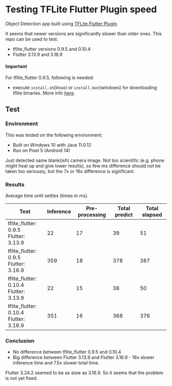 # Testing TFLite Flutter Plugin speed

Object Detection app built using [TFLite Flutter Plugin](https://github.com/am15h/tflite_flutter_plugin).

It seems that newer versions are significantly slower than older ones. This repo can be used to test:

* tflite_flutter versions 0.9.5 and 0.10.4
* Flutter 3.13.9 and 3.16.9

#### **Important**

For tflite_flutter 0.9.5, following is needed:

* execute `install.sh`(linux) or `install.bat`(windows) for downloading tflite binaries.
More info [here](https://github.com/am15h/tflite_flutter_plugin#important-initial-setup).

## Test

### Environment

This was tested on the following environment:

* Built on Windows 10 with Java 11.0.12
* Run  on Pixel 5 (Android 14)

Just detected same blank(ish) camera image. Not too scientific (e.g. phone might heat up and give lower results), so few ms difference should not be taken too seriously, but the 7x or 16x difference is significant.

### Results

Average time until settles (times in ms).

| Test                                       | Inference | Pre-processing | Total predict | Total elapsed |
|--------------------------------------------|-----------|----------------|---------------|---------------|
| tflite_flutter: 0.9.5<br/>Flutter: 3.13.9  | 22        | 17             | 39            | 51            |
| tflite_flutter: 0.9.5<br/>Flutter: 3.16.9  | 359       | 18             | 378           | 387           |
| tflite_flutter: 0.10.4<br/>Flutter: 3.13.9 | 22        | 15             | 38            | 50            |
| tflite_flutter: 0.10.4<br/>Flutter: 3.16.9 | 351       | 16             | 368           | 376           |

### Conclusion

* No difference between tflite_flutter 0.9.5 and 0.10.4
* Big difference between Flutter 3.13.9 and Flutter 3.16.9 - 16x slower inference time and 7.5x slower total time.

Flutter 3.24.2 seemed to be as slow as 3.16.9. So it seems that the problem is not yet fixed.
